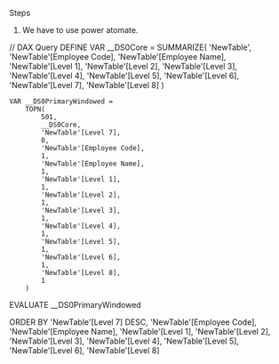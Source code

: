 Steps
1. We have to use power atomate.

// DAX Query
DEFINE
	VAR __DS0Core = 
		SUMMARIZE(
			'NewTable',
			'NewTable'[Employee Code],
			'NewTable'[Employee Name],
			'NewTable'[Level 1],
			'NewTable'[Level 2],
			'NewTable'[Level 3],
			'NewTable'[Level 4],
			'NewTable'[Level 5],
			'NewTable'[Level 6],
			'NewTable'[Level 7],
			'NewTable'[Level 8]
		)

	VAR __DS0PrimaryWindowed = 
		TOPN(
			501,
			__DS0Core,
			'NewTable'[Level 7],
			0,
			'NewTable'[Employee Code],
			1,
			'NewTable'[Employee Name],
			1,
			'NewTable'[Level 1],
			1,
			'NewTable'[Level 2],
			1,
			'NewTable'[Level 3],
			1,
			'NewTable'[Level 4],
			1,
			'NewTable'[Level 5],
			1,
			'NewTable'[Level 6],
			1,
			'NewTable'[Level 8],
			1
		)

EVALUATE
	__DS0PrimaryWindowed

ORDER BY
	'NewTable'[Level 7] DESC,
	'NewTable'[Employee Code],
	'NewTable'[Employee Name],
	'NewTable'[Level 1],
	'NewTable'[Level 2],
	'NewTable'[Level 3],
	'NewTable'[Level 4],
	'NewTable'[Level 5],
	'NewTable'[Level 6],
	'NewTable'[Level 8]
